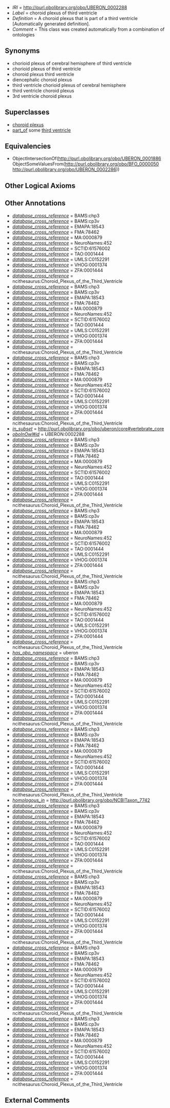  * *IRI* = http://purl.obolibrary.org/obo/UBERON_0002288
 * *Label* = choroid plexus of third ventricle
 * *Definition* = A choroid plexus that is part of a third ventricle [Automatically generated definition].
 * *Comment* = This class was created automatically from a combination of ontologies

## Synonyms

 * chorioid plexus of cerebral hemisphere of third ventricle
 * chorioid plexus of third ventricle
 * choroid plexus third ventricle
 * diencephalic choroid plexus 
 * third ventricle chorioid plexus of cerebral hemisphere
 * third ventricle choroid plexus
 * 3rd ventricle choroid plexus

## Superclasses

 * [choroid plexus](../../UBERON/86/UBERON_0001886.md)
 * [part_of](../../BFO/50/BFO_0000050.md) some [third ventricle](../../UBERON/86/UBERON_0002286.md)

## Equivalencies

 * ObjectIntersectionOf(<http://purl.obolibrary.org/obo/UBERON_0001886> ObjectSomeValuesFrom(<http://purl.obolibrary.org/obo/BFO_0000050> <http://purl.obolibrary.org/obo/UBERON_0002286>))

## Other Logical Axioms


## Other Annotations

 * *[database_cross_reference](../../ef/oboInOwl#hasDbXref.md)* = BAMS:chp3
 * *[database_cross_reference](../../ef/oboInOwl#hasDbXref.md)* = BAMS:cp3v
 * *[database_cross_reference](../../ef/oboInOwl#hasDbXref.md)* = EMAPA:18543
 * *[database_cross_reference](../../ef/oboInOwl#hasDbXref.md)* = FMA:78462
 * *[database_cross_reference](../../ef/oboInOwl#hasDbXref.md)* = MA:0000879
 * *[database_cross_reference](../../ef/oboInOwl#hasDbXref.md)* = NeuroNames:452
 * *[database_cross_reference](../../ef/oboInOwl#hasDbXref.md)* = SCTID:61576002
 * *[database_cross_reference](../../ef/oboInOwl#hasDbXref.md)* = TAO:0001444
 * *[database_cross_reference](../../ef/oboInOwl#hasDbXref.md)* = UMLS:C0152291
 * *[database_cross_reference](../../ef/oboInOwl#hasDbXref.md)* = VHOG:0001374
 * *[database_cross_reference](../../ef/oboInOwl#hasDbXref.md)* = ZFA:0001444
 * *[database_cross_reference](../../ef/oboInOwl#hasDbXref.md)* = ncithesaurus:Choroid_Plexus_of_the_Third_Ventricle
 * *[database_cross_reference](../../ef/oboInOwl#hasDbXref.md)* = BAMS:chp3
 * *[database_cross_reference](../../ef/oboInOwl#hasDbXref.md)* = BAMS:cp3v
 * *[database_cross_reference](../../ef/oboInOwl#hasDbXref.md)* = EMAPA:18543
 * *[database_cross_reference](../../ef/oboInOwl#hasDbXref.md)* = FMA:78462
 * *[database_cross_reference](../../ef/oboInOwl#hasDbXref.md)* = MA:0000879
 * *[database_cross_reference](../../ef/oboInOwl#hasDbXref.md)* = NeuroNames:452
 * *[database_cross_reference](../../ef/oboInOwl#hasDbXref.md)* = SCTID:61576002
 * *[database_cross_reference](../../ef/oboInOwl#hasDbXref.md)* = TAO:0001444
 * *[database_cross_reference](../../ef/oboInOwl#hasDbXref.md)* = UMLS:C0152291
 * *[database_cross_reference](../../ef/oboInOwl#hasDbXref.md)* = VHOG:0001374
 * *[database_cross_reference](../../ef/oboInOwl#hasDbXref.md)* = ZFA:0001444
 * *[database_cross_reference](../../ef/oboInOwl#hasDbXref.md)* = ncithesaurus:Choroid_Plexus_of_the_Third_Ventricle
 * *[database_cross_reference](../../ef/oboInOwl#hasDbXref.md)* = BAMS:chp3
 * *[database_cross_reference](../../ef/oboInOwl#hasDbXref.md)* = BAMS:cp3v
 * *[database_cross_reference](../../ef/oboInOwl#hasDbXref.md)* = EMAPA:18543
 * *[database_cross_reference](../../ef/oboInOwl#hasDbXref.md)* = FMA:78462
 * *[database_cross_reference](../../ef/oboInOwl#hasDbXref.md)* = MA:0000879
 * *[database_cross_reference](../../ef/oboInOwl#hasDbXref.md)* = NeuroNames:452
 * *[database_cross_reference](../../ef/oboInOwl#hasDbXref.md)* = SCTID:61576002
 * *[database_cross_reference](../../ef/oboInOwl#hasDbXref.md)* = TAO:0001444
 * *[database_cross_reference](../../ef/oboInOwl#hasDbXref.md)* = UMLS:C0152291
 * *[database_cross_reference](../../ef/oboInOwl#hasDbXref.md)* = VHOG:0001374
 * *[database_cross_reference](../../ef/oboInOwl#hasDbXref.md)* = ZFA:0001444
 * *[database_cross_reference](../../ef/oboInOwl#hasDbXref.md)* = ncithesaurus:Choroid_Plexus_of_the_Third_Ventricle
 * *[in_subset](../../et/oboInOwl#inSubset.md)* = http://purl.obolibrary.org/obo/uberon/core#vertebrate_core
 * *[oboInOwl#id](../../id/oboInOwl#id.md)* = UBERON:0002288
 * *[database_cross_reference](../../ef/oboInOwl#hasDbXref.md)* = BAMS:chp3
 * *[database_cross_reference](../../ef/oboInOwl#hasDbXref.md)* = BAMS:cp3v
 * *[database_cross_reference](../../ef/oboInOwl#hasDbXref.md)* = EMAPA:18543
 * *[database_cross_reference](../../ef/oboInOwl#hasDbXref.md)* = FMA:78462
 * *[database_cross_reference](../../ef/oboInOwl#hasDbXref.md)* = MA:0000879
 * *[database_cross_reference](../../ef/oboInOwl#hasDbXref.md)* = NeuroNames:452
 * *[database_cross_reference](../../ef/oboInOwl#hasDbXref.md)* = SCTID:61576002
 * *[database_cross_reference](../../ef/oboInOwl#hasDbXref.md)* = TAO:0001444
 * *[database_cross_reference](../../ef/oboInOwl#hasDbXref.md)* = UMLS:C0152291
 * *[database_cross_reference](../../ef/oboInOwl#hasDbXref.md)* = VHOG:0001374
 * *[database_cross_reference](../../ef/oboInOwl#hasDbXref.md)* = ZFA:0001444
 * *[database_cross_reference](../../ef/oboInOwl#hasDbXref.md)* = ncithesaurus:Choroid_Plexus_of_the_Third_Ventricle
 * *[database_cross_reference](../../ef/oboInOwl#hasDbXref.md)* = BAMS:chp3
 * *[database_cross_reference](../../ef/oboInOwl#hasDbXref.md)* = BAMS:cp3v
 * *[database_cross_reference](../../ef/oboInOwl#hasDbXref.md)* = EMAPA:18543
 * *[database_cross_reference](../../ef/oboInOwl#hasDbXref.md)* = FMA:78462
 * *[database_cross_reference](../../ef/oboInOwl#hasDbXref.md)* = MA:0000879
 * *[database_cross_reference](../../ef/oboInOwl#hasDbXref.md)* = NeuroNames:452
 * *[database_cross_reference](../../ef/oboInOwl#hasDbXref.md)* = SCTID:61576002
 * *[database_cross_reference](../../ef/oboInOwl#hasDbXref.md)* = TAO:0001444
 * *[database_cross_reference](../../ef/oboInOwl#hasDbXref.md)* = UMLS:C0152291
 * *[database_cross_reference](../../ef/oboInOwl#hasDbXref.md)* = VHOG:0001374
 * *[database_cross_reference](../../ef/oboInOwl#hasDbXref.md)* = ZFA:0001444
 * *[database_cross_reference](../../ef/oboInOwl#hasDbXref.md)* = ncithesaurus:Choroid_Plexus_of_the_Third_Ventricle
 * *[database_cross_reference](../../ef/oboInOwl#hasDbXref.md)* = BAMS:chp3
 * *[database_cross_reference](../../ef/oboInOwl#hasDbXref.md)* = BAMS:cp3v
 * *[database_cross_reference](../../ef/oboInOwl#hasDbXref.md)* = EMAPA:18543
 * *[database_cross_reference](../../ef/oboInOwl#hasDbXref.md)* = FMA:78462
 * *[database_cross_reference](../../ef/oboInOwl#hasDbXref.md)* = MA:0000879
 * *[database_cross_reference](../../ef/oboInOwl#hasDbXref.md)* = NeuroNames:452
 * *[database_cross_reference](../../ef/oboInOwl#hasDbXref.md)* = SCTID:61576002
 * *[database_cross_reference](../../ef/oboInOwl#hasDbXref.md)* = TAO:0001444
 * *[database_cross_reference](../../ef/oboInOwl#hasDbXref.md)* = UMLS:C0152291
 * *[database_cross_reference](../../ef/oboInOwl#hasDbXref.md)* = VHOG:0001374
 * *[database_cross_reference](../../ef/oboInOwl#hasDbXref.md)* = ZFA:0001444
 * *[database_cross_reference](../../ef/oboInOwl#hasDbXref.md)* = ncithesaurus:Choroid_Plexus_of_the_Third_Ventricle
 * *[has_obo_namespace](../../ce/oboInOwl#hasOBONamespace.md)* = uberon
 * *[database_cross_reference](../../ef/oboInOwl#hasDbXref.md)* = BAMS:chp3
 * *[database_cross_reference](../../ef/oboInOwl#hasDbXref.md)* = BAMS:cp3v
 * *[database_cross_reference](../../ef/oboInOwl#hasDbXref.md)* = EMAPA:18543
 * *[database_cross_reference](../../ef/oboInOwl#hasDbXref.md)* = FMA:78462
 * *[database_cross_reference](../../ef/oboInOwl#hasDbXref.md)* = MA:0000879
 * *[database_cross_reference](../../ef/oboInOwl#hasDbXref.md)* = NeuroNames:452
 * *[database_cross_reference](../../ef/oboInOwl#hasDbXref.md)* = SCTID:61576002
 * *[database_cross_reference](../../ef/oboInOwl#hasDbXref.md)* = TAO:0001444
 * *[database_cross_reference](../../ef/oboInOwl#hasDbXref.md)* = UMLS:C0152291
 * *[database_cross_reference](../../ef/oboInOwl#hasDbXref.md)* = VHOG:0001374
 * *[database_cross_reference](../../ef/oboInOwl#hasDbXref.md)* = ZFA:0001444
 * *[database_cross_reference](../../ef/oboInOwl#hasDbXref.md)* = ncithesaurus:Choroid_Plexus_of_the_Third_Ventricle
 * *[database_cross_reference](../../ef/oboInOwl#hasDbXref.md)* = BAMS:chp3
 * *[database_cross_reference](../../ef/oboInOwl#hasDbXref.md)* = BAMS:cp3v
 * *[database_cross_reference](../../ef/oboInOwl#hasDbXref.md)* = EMAPA:18543
 * *[database_cross_reference](../../ef/oboInOwl#hasDbXref.md)* = FMA:78462
 * *[database_cross_reference](../../ef/oboInOwl#hasDbXref.md)* = MA:0000879
 * *[database_cross_reference](../../ef/oboInOwl#hasDbXref.md)* = NeuroNames:452
 * *[database_cross_reference](../../ef/oboInOwl#hasDbXref.md)* = SCTID:61576002
 * *[database_cross_reference](../../ef/oboInOwl#hasDbXref.md)* = TAO:0001444
 * *[database_cross_reference](../../ef/oboInOwl#hasDbXref.md)* = UMLS:C0152291
 * *[database_cross_reference](../../ef/oboInOwl#hasDbXref.md)* = VHOG:0001374
 * *[database_cross_reference](../../ef/oboInOwl#hasDbXref.md)* = ZFA:0001444
 * *[database_cross_reference](../../ef/oboInOwl#hasDbXref.md)* = ncithesaurus:Choroid_Plexus_of_the_Third_Ventricle
 * *[homologous_in](../../core#homologous/in/core#homologous_in.md)* = http://purl.obolibrary.org/obo/NCBITaxon_7742
 * *[database_cross_reference](../../ef/oboInOwl#hasDbXref.md)* = BAMS:chp3
 * *[database_cross_reference](../../ef/oboInOwl#hasDbXref.md)* = BAMS:cp3v
 * *[database_cross_reference](../../ef/oboInOwl#hasDbXref.md)* = EMAPA:18543
 * *[database_cross_reference](../../ef/oboInOwl#hasDbXref.md)* = FMA:78462
 * *[database_cross_reference](../../ef/oboInOwl#hasDbXref.md)* = MA:0000879
 * *[database_cross_reference](../../ef/oboInOwl#hasDbXref.md)* = NeuroNames:452
 * *[database_cross_reference](../../ef/oboInOwl#hasDbXref.md)* = SCTID:61576002
 * *[database_cross_reference](../../ef/oboInOwl#hasDbXref.md)* = TAO:0001444
 * *[database_cross_reference](../../ef/oboInOwl#hasDbXref.md)* = UMLS:C0152291
 * *[database_cross_reference](../../ef/oboInOwl#hasDbXref.md)* = VHOG:0001374
 * *[database_cross_reference](../../ef/oboInOwl#hasDbXref.md)* = ZFA:0001444
 * *[database_cross_reference](../../ef/oboInOwl#hasDbXref.md)* = ncithesaurus:Choroid_Plexus_of_the_Third_Ventricle
 * *[database_cross_reference](../../ef/oboInOwl#hasDbXref.md)* = BAMS:chp3
 * *[database_cross_reference](../../ef/oboInOwl#hasDbXref.md)* = BAMS:cp3v
 * *[database_cross_reference](../../ef/oboInOwl#hasDbXref.md)* = EMAPA:18543
 * *[database_cross_reference](../../ef/oboInOwl#hasDbXref.md)* = FMA:78462
 * *[database_cross_reference](../../ef/oboInOwl#hasDbXref.md)* = MA:0000879
 * *[database_cross_reference](../../ef/oboInOwl#hasDbXref.md)* = NeuroNames:452
 * *[database_cross_reference](../../ef/oboInOwl#hasDbXref.md)* = SCTID:61576002
 * *[database_cross_reference](../../ef/oboInOwl#hasDbXref.md)* = TAO:0001444
 * *[database_cross_reference](../../ef/oboInOwl#hasDbXref.md)* = UMLS:C0152291
 * *[database_cross_reference](../../ef/oboInOwl#hasDbXref.md)* = VHOG:0001374
 * *[database_cross_reference](../../ef/oboInOwl#hasDbXref.md)* = ZFA:0001444
 * *[database_cross_reference](../../ef/oboInOwl#hasDbXref.md)* = ncithesaurus:Choroid_Plexus_of_the_Third_Ventricle
 * *[database_cross_reference](../../ef/oboInOwl#hasDbXref.md)* = BAMS:chp3
 * *[database_cross_reference](../../ef/oboInOwl#hasDbXref.md)* = BAMS:cp3v
 * *[database_cross_reference](../../ef/oboInOwl#hasDbXref.md)* = EMAPA:18543
 * *[database_cross_reference](../../ef/oboInOwl#hasDbXref.md)* = FMA:78462
 * *[database_cross_reference](../../ef/oboInOwl#hasDbXref.md)* = MA:0000879
 * *[database_cross_reference](../../ef/oboInOwl#hasDbXref.md)* = NeuroNames:452
 * *[database_cross_reference](../../ef/oboInOwl#hasDbXref.md)* = SCTID:61576002
 * *[database_cross_reference](../../ef/oboInOwl#hasDbXref.md)* = TAO:0001444
 * *[database_cross_reference](../../ef/oboInOwl#hasDbXref.md)* = UMLS:C0152291
 * *[database_cross_reference](../../ef/oboInOwl#hasDbXref.md)* = VHOG:0001374
 * *[database_cross_reference](../../ef/oboInOwl#hasDbXref.md)* = ZFA:0001444
 * *[database_cross_reference](../../ef/oboInOwl#hasDbXref.md)* = ncithesaurus:Choroid_Plexus_of_the_Third_Ventricle
 * *[database_cross_reference](../../ef/oboInOwl#hasDbXref.md)* = BAMS:chp3
 * *[database_cross_reference](../../ef/oboInOwl#hasDbXref.md)* = BAMS:cp3v
 * *[database_cross_reference](../../ef/oboInOwl#hasDbXref.md)* = EMAPA:18543
 * *[database_cross_reference](../../ef/oboInOwl#hasDbXref.md)* = FMA:78462
 * *[database_cross_reference](../../ef/oboInOwl#hasDbXref.md)* = MA:0000879
 * *[database_cross_reference](../../ef/oboInOwl#hasDbXref.md)* = NeuroNames:452
 * *[database_cross_reference](../../ef/oboInOwl#hasDbXref.md)* = SCTID:61576002
 * *[database_cross_reference](../../ef/oboInOwl#hasDbXref.md)* = TAO:0001444
 * *[database_cross_reference](../../ef/oboInOwl#hasDbXref.md)* = UMLS:C0152291
 * *[database_cross_reference](../../ef/oboInOwl#hasDbXref.md)* = VHOG:0001374
 * *[database_cross_reference](../../ef/oboInOwl#hasDbXref.md)* = ZFA:0001444
 * *[database_cross_reference](../../ef/oboInOwl#hasDbXref.md)* = ncithesaurus:Choroid_Plexus_of_the_Third_Ventricle

## External Comments

